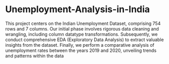 # Unemployment-Analysis-in-India

This project centers on the Indian Unemployment Dataset, comprising 754 rows and 7 columns. Our
initial phase involves rigorous data cleaning and wrangling, including column datatype transformations.
Subsequently, we conduct comprehensive EDA (Exploratory Data Analysis) to extract valuable insights
from the dataset. Finally, we perform a comparative analysis of unemployment rates between the years
2019 and 2020, unveiling trends and patterns within the data
